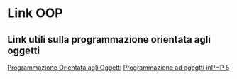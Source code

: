 # Link OOP

## Link utili sulla programmazione orientata agli oggetti

[Programmazione Orientata agli Oggetti](https://www.html.it/guide/guida-programmazione-orientata-agli-oggetti/)
[Programmazione ad ogegtti inPHP 5](https://www.html.it/pag/51876/la-programmazione-a-oggetti-e-php/)
